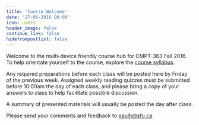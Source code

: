 ```yaml
---
title: 'Course Welcome'
date: '27-06-2016 00:00'
icon: users
header_image: false
continue_link: false
hidefrompostlist: false
---
```


Welcome to the multi-device friendly course hub for CMPT-363 Fall 2016. To help orientate yourself to the course, explore the [course syllabus](../../syllabus).

Any required preparations before each class will be posted here by Friday of the previous week. Assigned weekly reading quizzes must be submitted before 10:00am the day of each class, and please bring a copy of your answers to class to help facilitate possible discussion.

A summary of presented materials will usually be posted the day after class.

Please send your comments and feedback to <paulh@sfu.ca>.
